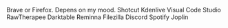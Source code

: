 Brave or Firefox. Depens on my mood.
Shotcut
Kdenlive
Visual Code Studio
RawTherapee
Darktable
Reminna
Filezilla
Discord
Spotify
Joplin

